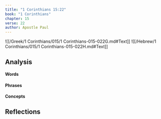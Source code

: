 ```yaml
---
title: "1 Corinthians 15:22"
book: "1 Corinthians"
chapter: 15
verse: 22
author: Apostle Paul
---
```

![[/Greek/1 Corinthians/015/1 Corinthians-015-022G.md#Text]]
![[/Hebrew/1 Corinthians/015/1 Corinthians-015-022H.md#Text]]

## Analysis

#### Words

#### Phrases

#### Concepts

## Reflections
